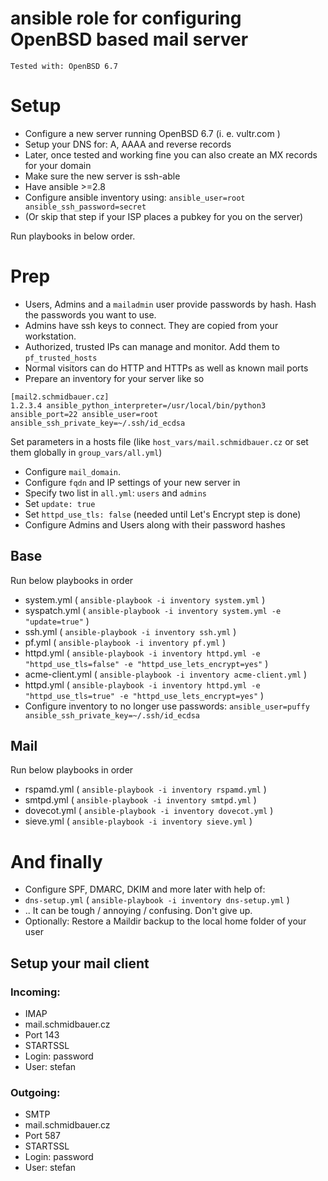 # ansible role for configuring OpenBSD based mail server

`Tested with: OpenBSD 6.7`

# Setup
* Configure a new server running OpenBSD 6.7 (i. e. vultr.com )
* Setup your DNS for: A, AAAA and reverse records
* Later, once tested and working fine you can also create an MX records for your domain
* Make sure the new server is ssh-able
* Have ansible >=2.8
* Configure ansible inventory using: `ansible_user=root ansible_ssh_password=secret`
* (Or skip that step if your ISP places a pubkey for you  on the server)

Run playbooks in below order.

# Prep
* Users, Admins and a `mailadmin` user provide passwords by hash. Hash the passwords you want to use.
* Admins have ssh keys to connect. They are copied from your workstation.
* Authorized, trusted IPs can manage and monitor. Add them to `pf_trusted_hosts`
* Normal visitors can do HTTP and HTTPs as well as known mail ports
* Prepare an inventory for your server like so
```
[mail2.schmidbauer.cz]
1.2.3.4 ansible_python_interpreter=/usr/local/bin/python3 ansible_port=22 ansible_user=root ansible_ssh_private_key=~/.ssh/id_ecdsa
```

Set parameters in a hosts file (like `host_vars/mail.schmidbauer.cz` or set them globally in `group_vars/all.yml`)
* Configure `mail_domain`.
* Configure `fqdn` and IP settings of your new server in
* Specify two list in `all.yml`: `users` and `admins`
* Set `update: true`
* Set `httpd_use_tls: false` (needed until Let's Encrypt step is done)
* Configure Admins and Users along with their password hashes

## Base
Run below playbooks in order
* system.yml ( `ansible-playbook -i inventory system.yml` )
* syspatch.yml ( `ansible-playbook -i inventory system.yml -e "update=true"` )
* ssh.yml ( `ansible-playbook -i inventory ssh.yml` )
* pf.yml ( `ansible-playbook -i inventory pf.yml` )
* httpd.yml ( `ansible-playbook -i inventory httpd.yml -e "httpd_use_tls=false" -e "httpd_use_lets_encrypt=yes"` )
* acme-client.yml ( `ansible-playbook -i inventory acme-client.yml` )
* httpd.yml ( `ansible-playbook -i inventory httpd.yml -e "httpd_use_tls=true" -e "httpd_use_lets_encrypt=yes"` )
* Configure inventory to no longer use passwords: `ansible_user=puffy ansible_ssh_private_key=~/.ssh/id_ecdsa`

## Mail
Run below playbooks in order
* rspamd.yml ( `ansible-playbook -i inventory rspamd.yml` )
* smtpd.yml ( `ansible-playbook -i inventory smtpd.yml` )
* dovecot.yml ( `ansible-playbook -i inventory dovecot.yml` )
* sieve.yml ( `ansible-playbook -i inventory sieve.yml` )

# And finally
* Configure SPF, DMARC, DKIM and more later with help of:
* `dns-setup.yml` ( `ansible-playbook -i inventory dns-setup.yml` )
* ..  It can be tough / annoying / confusing. Don't give up.
* Optionally: Restore a Maildir backup to the local home folder of your user

## Setup your mail client

### Incoming:
* IMAP
* mail.schmidbauer.cz
* Port 143
* STARTSSL
* Login: password
* User: stefan

### Outgoing:
* SMTP
* mail.schmidbauer.cz
* Port 587
* STARTSSL
* Login: password
* User: stefan
